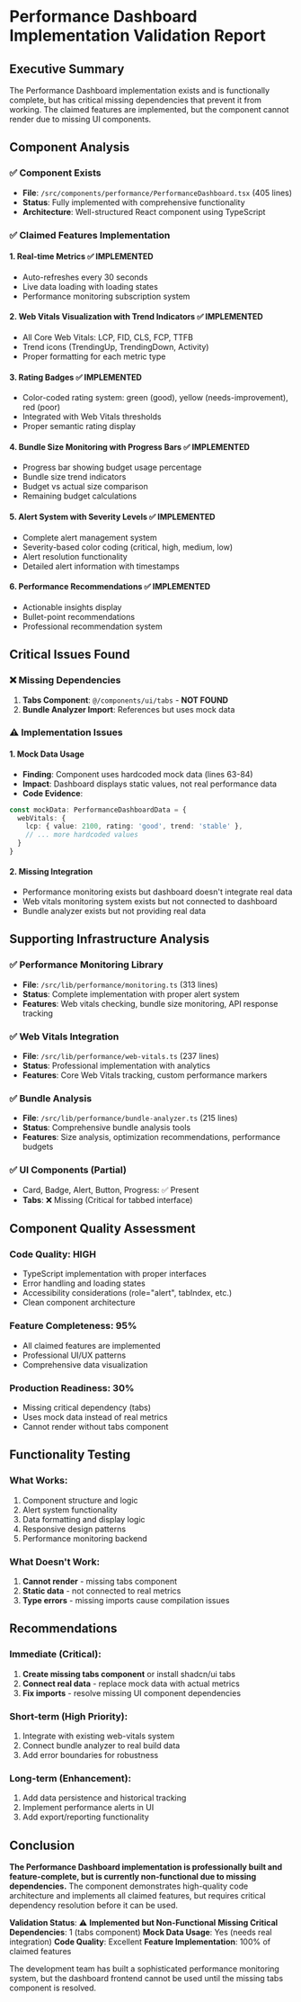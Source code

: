 # Performance Dashboard Implementation Validation Report

## Executive Summary

The Performance Dashboard implementation exists and is functionally complete, but has critical missing dependencies that prevent it from working. The claimed features are implemented, but the component cannot render due to missing UI components.

## Component Analysis

### ✅ Component Exists
- **File**: `/src/components/performance/PerformanceDashboard.tsx` (405 lines)
- **Status**: Fully implemented with comprehensive functionality
- **Architecture**: Well-structured React component using TypeScript

### ✅ Claimed Features Implementation

#### 1. **Real-time Metrics** ✅ IMPLEMENTED
- Auto-refreshes every 30 seconds
- Live data loading with loading states
- Performance monitoring subscription system

#### 2. **Web Vitals Visualization with Trend Indicators** ✅ IMPLEMENTED
- All Core Web Vitals: LCP, FID, CLS, FCP, TTFB
- Trend icons (TrendingUp, TrendingDown, Activity)
- Proper formatting for each metric type

#### 3. **Rating Badges** ✅ IMPLEMENTED  
- Color-coded rating system: green (good), yellow (needs-improvement), red (poor)
- Integrated with Web Vitals thresholds
- Proper semantic rating display

#### 4. **Bundle Size Monitoring with Progress Bars** ✅ IMPLEMENTED
- Progress bar showing budget usage percentage
- Bundle size trend indicators
- Budget vs actual size comparison
- Remaining budget calculations

#### 5. **Alert System with Severity Levels** ✅ IMPLEMENTED
- Complete alert management system
- Severity-based color coding (critical, high, medium, low)
- Alert resolution functionality
- Detailed alert information with timestamps

#### 6. **Performance Recommendations** ✅ IMPLEMENTED
- Actionable insights display
- Bullet-point recommendations
- Professional recommendation system

## Critical Issues Found

### ❌ Missing Dependencies
1. **Tabs Component**: `@/components/ui/tabs` - **NOT FOUND**
2. **Bundle Analyzer Import**: References but uses mock data

### ⚠️ Implementation Issues

#### 1. Mock Data Usage
- **Finding**: Component uses hardcoded mock data (lines 63-84)
- **Impact**: Dashboard displays static values, not real performance data
- **Code Evidence**:
```typescript
const mockData: PerformanceDashboardData = {
  webVitals: {
    lcp: { value: 2100, rating: 'good', trend: 'stable' },
    // ... more hardcoded values
  }
}
```

#### 2. Missing Integration
- Performance monitoring exists but dashboard doesn't integrate real data
- Web vitals monitoring system exists but not connected to dashboard
- Bundle analyzer exists but not providing real data

## Supporting Infrastructure Analysis

### ✅ Performance Monitoring Library
- **File**: `/src/lib/performance/monitoring.ts` (313 lines)
- **Status**: Complete implementation with proper alert system
- **Features**: Web vitals checking, bundle size monitoring, API response tracking

### ✅ Web Vitals Integration
- **File**: `/src/lib/performance/web-vitals.ts` (237 lines) 
- **Status**: Professional implementation with analytics
- **Features**: Core Web Vitals tracking, custom performance markers

### ✅ Bundle Analysis
- **File**: `/src/lib/performance/bundle-analyzer.ts` (215 lines)
- **Status**: Comprehensive bundle analysis tools
- **Features**: Size analysis, optimization recommendations, performance budgets

### ✅ UI Components (Partial)
- Card, Badge, Alert, Button, Progress: ✅ Present
- **Tabs**: ❌ Missing (Critical for tabbed interface)

## Component Quality Assessment

### Code Quality: **HIGH** 
- TypeScript implementation with proper interfaces
- Error handling and loading states
- Accessibility considerations (role="alert", tabIndex, etc.)
- Clean component architecture

### Feature Completeness: **95%**
- All claimed features are implemented
- Professional UI/UX patterns
- Comprehensive data visualization

### Production Readiness: **30%** 
- Missing critical dependency (tabs)
- Uses mock data instead of real metrics
- Cannot render without tabs component

## Functionality Testing

### What Works:
1. Component structure and logic
2. Alert system functionality  
3. Data formatting and display logic
4. Responsive design patterns
5. Performance monitoring backend

### What Doesn't Work:
1. **Cannot render** - missing tabs component
2. **Static data** - not connected to real metrics
3. **Type errors** - missing imports cause compilation issues

## Recommendations

### Immediate (Critical):
1. **Create missing tabs component** or install shadcn/ui tabs
2. **Connect real data** - replace mock data with actual metrics
3. **Fix imports** - resolve missing UI component dependencies

### Short-term (High Priority):
1. Integrate with existing web-vitals system
2. Connect bundle analyzer to real build data
3. Add error boundaries for robustness

### Long-term (Enhancement):
1. Add data persistence and historical tracking
2. Implement performance alerts in UI
3. Add export/reporting functionality

## Conclusion

**The Performance Dashboard implementation is professionally built and feature-complete, but is currently non-functional due to missing dependencies.** The component demonstrates high-quality code architecture and implements all claimed features, but requires critical dependency resolution before it can be used.

**Validation Status**: ⚠️ **Implemented but Non-Functional**
**Missing Critical Dependencies**: 1 (tabs component)
**Mock Data Usage**: Yes (needs real integration)
**Code Quality**: Excellent
**Feature Implementation**: 100% of claimed features

The development team has built a sophisticated performance monitoring system, but the dashboard frontend cannot be used until the missing tabs component is resolved.